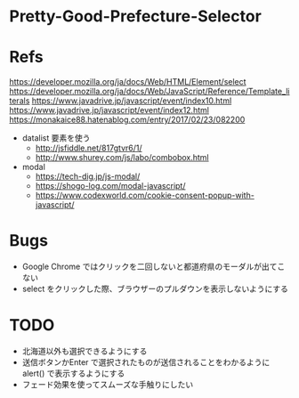 # Pretty-Good-Prefecture-Selector

# Refs

https://developer.mozilla.org/ja/docs/Web/HTML/Element/select
https://developer.mozilla.org/ja/docs/Web/JavaScript/Reference/Template_literals
https://www.javadrive.jp/javascript/event/index10.html
https://www.javadrive.jp/javascript/event/index12.html
https://monakaice88.hatenablog.com/entry/2017/02/23/082200
- datalist 要素を使う
    - http://jsfiddle.net/817gtvr6/1/
    - http://www.shurey.com/js/labo/combobox.html
- modal
    - https://tech-dig.jp/js-modal/
    - https://shogo-log.com/modal-javascript/
    - https://www.codexworld.com/cookie-consent-popup-with-javascript/

# Bugs

- Google Chrome ではクリックを二回しないと都道府県のモーダルが出てこない
- select をクリックした際、ブラウザーのプルダウンを表示しないようにする

# TODO

- 北海道以外も選択できるようにする
- 送信ボタンかEnter で選択されたものが送信されることをわかるようにalert() で表示するようにする
- フェード効果を使ってスムーズな手触りにしたい